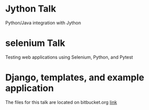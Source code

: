 # Jython Talk
Python/Java integration with Jython

# selenium Talk
Testing web applications using Selenium, Python, and Pytest

# Django, templates, and example application
The files for this talk are located on bitbucket.org
[link](https://bitbucket.org/jocassid/djangomusicbox)
